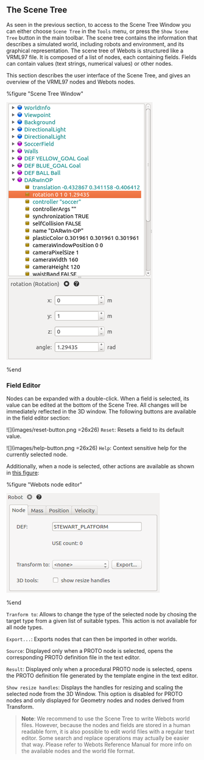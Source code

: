 ## The Scene Tree

As seen in the previous section, to access to the Scene Tree Window you can
either choose `Scene Tree` in the `Tools` menu, or press the `Show Scene Tree`
button in the main toolbar. The scene tree contains the information that
describes a simulated world, including robots and environment, and its graphical
representation. The scene tree of Webots is structured like a VRML97 file. It is
composed of a list of nodes, each containing fields. Fields can contain values
(text strings, numerical values) or other nodes.

This section describes the user interface of the Scene Tree, and gives an overview
of the VRML97 nodes and Webots nodes.

%figure "Scene Tree Window"

![scene_tree1.png](images/scene_tree1.png)

%end

### Field Editor

Nodes can be expanded with a double-click. When a field is selected, its value
can be edited at the bottom of the Scene Tree. All changes will be immediately
reflected in the 3D window. The following buttons are available in the field
editor section:

![](images/reset-button.png =26x26) `Reset`: Resets a field to its default
value.

![](images/help-button.png =26x26) `Help`: Context sensitive help for the
currently selected node.

Additionally, when a node is selected, other actions are available as shown in
[this figure](#webots-node-editor):

%figure "Webots node editor"

![field_editor.png](images/field_editor.png)

%end

`Tranform to`: Allows to change the type of the selected node by chosing the
target type from a given list of suitable types. This action is not available
for all node types.

`Export...`: Exports nodes that can then be imported in other worlds.

`Source`: Displayed only when a PROTO node is selected, opens the corresponding
PROTO definition file in the text editor.

`Result`: Displayed only when a procedural PROTO node is selected, opens the
PROTO definition file generated by the template engine in the text editor.

`Show resize handles`: Displays the handles for resizing and scaling the
selected node from the 3D Window. This option is disabled for PROTO nodes and
only displayed for Geometry nodes and nodes derived from Transform.

> **Note**:
We recommend to use the Scene Tree to write Webots world files. However, because
the nodes and fields are stored in a human readable form, it is also possible to
edit world files with a regular text editor. Some search and replace operations
may actually be easier that way. Please refer to Webots Reference Manual for
more info on the available nodes and the world file format.
